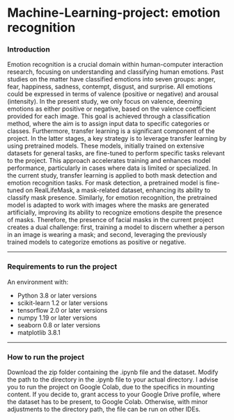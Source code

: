 # Machine-Learning-project: emotion recognition

### Introduction ###

Emotion recognition is a crucial domain within human-computer interaction research, focusing on understanding and classifying human emotions. Past studies on the matter have classified emotions into seven groups: anger, fear, happiness, sadness, contempt, disgust, and surprise. All emotions could be expressed in terms of valence (positive or negative) and arousal (intensity). In the present study, we only focus on valence, deeming emotions as either positive or negative, based on the valence coefficient provided for each image. This goal is achieved through a classification method, where the aim is to assign input data to specific categories or classes. 
Furthermore, transfer learning is a significant component of the project. In the latter stages, a key strategy is to leverage transfer learning by using pretrained models. These models, initially trained on extensive datasets for general tasks, are fine-tuned to perform specific tasks relevant to the project. This approach accelerates training and enhances model performance, particularly in cases where data is limited or specialized.
In the current study, transfer learning is applied to both mask detection and emotion recognition tasks. For mask detection, a pretrained model is fine-tuned on RealLifeMask, a mask-related dataset, enhancing its ability to classify mask presence. Similarly, for emotion recognition, the pretrained model is adapted to work with images where the masks are generated artificially, improving its ability to recognize emotions despite the presence of masks.
Therefore, the presence of facial masks in the current project creates a dual challenge: first, training a model to discern whether a person in an image is wearing a mask; and second, leveraging the previously trained models to categorize emotions as positive or negative.

---

### Requirements to run the project ###

An environment with:
- Python 3.8 or later versions
- scikit-learn 1.2 or later versions
- tensorflow 2.0 or later versions
- numpy 1.19 or later versions
- seaborn 0.8 or later versions
- matplotlib 3.8.1

---

### How to run the project ###

Download the zip folder containing the .ipynb file and the dataset. Modify the path to the directory in the .ipynb file to your actual directory. I advise you to run the project on Google Colab, due to the specifics in mounting content. If you decide to, grant access to your Google Drive profile, where the dataset has to be present, to Google Colab.
Otherwise, with minor adjustments to the directory path, the file can be run on other IDEs.
  

